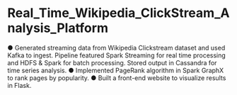 # Real_Time_Wikipedia_ClickStream_Analysis_Platform
● Generated streaming data from Wikipedia Clickstream dataset and used Kafka to ingest. Pipeline featured Spark Streaming for real time processing and HDFS & Spark for batch processing. Stored output in Cassandra for time series analysis.
● Implemented PageRank algorithm in Spark GraphX to rank pages by popularity.
● Built a front-end website to visualize results in Flask.
